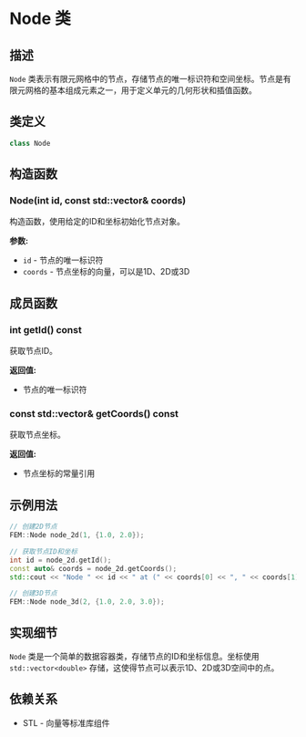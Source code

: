 # Node 类

## 描述

`Node` 类表示有限元网格中的节点，存储节点的唯一标识符和空间坐标。节点是有限元网格的基本组成元素之一，用于定义单元的几何形状和插值函数。

## 类定义

```cpp
class Node
```

## 构造函数

### Node(int id, const std::vector<double>& coords)

构造函数，使用给定的ID和坐标初始化节点对象。

**参数:**
- `id` - 节点的唯一标识符
- `coords` - 节点坐标的向量，可以是1D、2D或3D

## 成员函数

### int getId() const

获取节点ID。

**返回值:**
- 节点的唯一标识符

### const std::vector<double>& getCoords() const

获取节点坐标。

**返回值:**
- 节点坐标的常量引用

## 示例用法

```cpp
// 创建2D节点
FEM::Node node_2d(1, {1.0, 2.0});

// 获取节点ID和坐标
int id = node_2d.getId();
const auto& coords = node_2d.getCoords();
std::cout << "Node " << id << " at (" << coords[0] << ", " << coords[1] << ")" << std::endl;

// 创建3D节点
FEM::Node node_3d(2, {1.0, 2.0, 3.0});
```

## 实现细节

`Node` 类是一个简单的数据容器类，存储节点的ID和坐标信息。坐标使用 `std::vector<double>` 存储，这使得节点可以表示1D、2D或3D空间中的点。

## 依赖关系

- STL - 向量等标准库组件